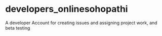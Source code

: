 # developers_onlinesohopathi
A developer Account for creating issues and assigning project work, and beta testing
